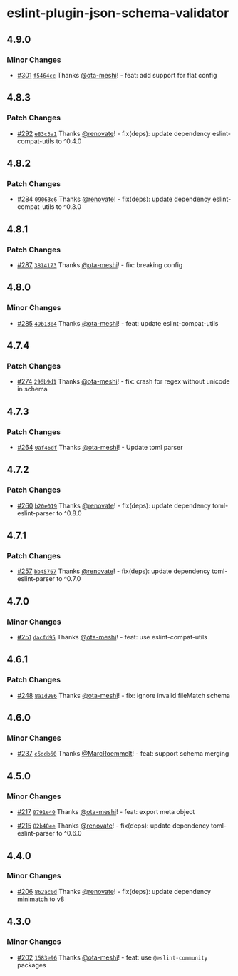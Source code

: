 # eslint-plugin-json-schema-validator

## 4.9.0

### Minor Changes

- [#301](https://github.com/ota-meshi/eslint-plugin-json-schema-validator/pull/301) [`f5464cc`](https://github.com/ota-meshi/eslint-plugin-json-schema-validator/commit/f5464ccbb90f225e9e6dbd444d590d807ecf95fe) Thanks [@ota-meshi](https://github.com/ota-meshi)! - feat: add support for flat config

## 4.8.3

### Patch Changes

- [#292](https://github.com/ota-meshi/eslint-plugin-json-schema-validator/pull/292) [`e83c3a1`](https://github.com/ota-meshi/eslint-plugin-json-schema-validator/commit/e83c3a149a88cb6f62d5edb60029961c57951efc) Thanks [@renovate](https://github.com/apps/renovate)! - fix(deps): update dependency eslint-compat-utils to ^0.4.0

## 4.8.2

### Patch Changes

- [#284](https://github.com/ota-meshi/eslint-plugin-json-schema-validator/pull/284) [`09063c6`](https://github.com/ota-meshi/eslint-plugin-json-schema-validator/commit/09063c65199bff24b9f2d0c793361e26d5610d9e) Thanks [@renovate](https://github.com/apps/renovate)! - fix(deps): update dependency eslint-compat-utils to ^0.3.0

## 4.8.1

### Patch Changes

- [#287](https://github.com/ota-meshi/eslint-plugin-json-schema-validator/pull/287) [`3814173`](https://github.com/ota-meshi/eslint-plugin-json-schema-validator/commit/38141731c18dbd7ba07436f80388ea794d9c6845) Thanks [@ota-meshi](https://github.com/ota-meshi)! - fix: breaking config

## 4.8.0

### Minor Changes

- [#285](https://github.com/ota-meshi/eslint-plugin-json-schema-validator/pull/285) [`49b13e4`](https://github.com/ota-meshi/eslint-plugin-json-schema-validator/commit/49b13e4d9516a08d198176079a47d63b0e7b92f9) Thanks [@ota-meshi](https://github.com/ota-meshi)! - feat: update eslint-compat-utils

## 4.7.4

### Patch Changes

- [#274](https://github.com/ota-meshi/eslint-plugin-json-schema-validator/pull/274) [`296b9d1`](https://github.com/ota-meshi/eslint-plugin-json-schema-validator/commit/296b9d173edd8e22dbd7b85261e622184ffd87d9) Thanks [@ota-meshi](https://github.com/ota-meshi)! - fix: crash for regex without unicode in schema

## 4.7.3

### Patch Changes

- [#264](https://github.com/ota-meshi/eslint-plugin-json-schema-validator/pull/264) [`0af46df`](https://github.com/ota-meshi/eslint-plugin-json-schema-validator/commit/0af46df0165080741960e8ba4c6c54a865bea9db) Thanks [@ota-meshi](https://github.com/ota-meshi)! - Update toml parser

## 4.7.2

### Patch Changes

- [#260](https://github.com/ota-meshi/eslint-plugin-json-schema-validator/pull/260) [`b20e019`](https://github.com/ota-meshi/eslint-plugin-json-schema-validator/commit/b20e0190b4ca09f3bbb592e2b1256ad9cc775945) Thanks [@renovate](https://github.com/apps/renovate)! - fix(deps): update dependency toml-eslint-parser to ^0.8.0

## 4.7.1

### Patch Changes

- [#257](https://github.com/ota-meshi/eslint-plugin-json-schema-validator/pull/257) [`bb45767`](https://github.com/ota-meshi/eslint-plugin-json-schema-validator/commit/bb457670c702083158f9b3c452ab74a4cad50506) Thanks [@renovate](https://github.com/apps/renovate)! - fix(deps): update dependency toml-eslint-parser to ^0.7.0

## 4.7.0

### Minor Changes

- [#251](https://github.com/ota-meshi/eslint-plugin-json-schema-validator/pull/251) [`dacfd95`](https://github.com/ota-meshi/eslint-plugin-json-schema-validator/commit/dacfd95e8325f2f06e2161028dd27c9f12c502a2) Thanks [@ota-meshi](https://github.com/ota-meshi)! - feat: use eslint-compat-utils

## 4.6.1

### Patch Changes

- [#248](https://github.com/ota-meshi/eslint-plugin-json-schema-validator/pull/248) [`8a1d986`](https://github.com/ota-meshi/eslint-plugin-json-schema-validator/commit/8a1d98655b5dfe030ac910f2df6dcc4dc9e8afbf) Thanks [@ota-meshi](https://github.com/ota-meshi)! - fix: ignore invalid fileMatch schema

## 4.6.0

### Minor Changes

- [#237](https://github.com/ota-meshi/eslint-plugin-json-schema-validator/pull/237) [`c5ddb60`](https://github.com/ota-meshi/eslint-plugin-json-schema-validator/commit/c5ddb600ed8c9a32949a904992ee241636aa9ad5) Thanks [@MarcRoemmelt](https://github.com/MarcRoemmelt)! - feat: support schema merging

## 4.5.0

### Minor Changes

- [#217](https://github.com/ota-meshi/eslint-plugin-json-schema-validator/pull/217) [`0791e40`](https://github.com/ota-meshi/eslint-plugin-json-schema-validator/commit/0791e400d26964175958cd6bbbf7ce2e494faf9b) Thanks [@ota-meshi](https://github.com/ota-meshi)! - feat: export meta object

- [#215](https://github.com/ota-meshi/eslint-plugin-json-schema-validator/pull/215) [`82b48ee`](https://github.com/ota-meshi/eslint-plugin-json-schema-validator/commit/82b48eed4abe913ae6ffa3be6b6897be957ebfbd) Thanks [@renovate](https://github.com/apps/renovate)! - fix(deps): update dependency toml-eslint-parser to ^0.6.0

## 4.4.0

### Minor Changes

- [#206](https://github.com/ota-meshi/eslint-plugin-json-schema-validator/pull/206) [`862ac0d`](https://github.com/ota-meshi/eslint-plugin-json-schema-validator/commit/862ac0d377a40f502dfad6e311da9b102f9e6f2b) Thanks [@renovate](https://github.com/apps/renovate)! - fix(deps): update dependency minimatch to v8

## 4.3.0

### Minor Changes

- [#202](https://github.com/ota-meshi/eslint-plugin-json-schema-validator/pull/202) [`1583e96`](https://github.com/ota-meshi/eslint-plugin-json-schema-validator/commit/1583e96ccb37b0fc93ee89ddbde81edd62cf502e) Thanks [@ota-meshi](https://github.com/ota-meshi)! - feat: use `@eslint-community` packages
